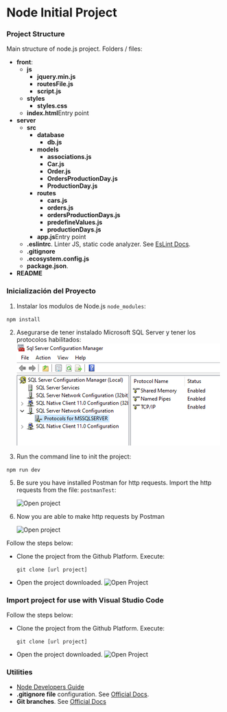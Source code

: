 # Node Initial Project

### Project Structure

Main structure of node.js project. Folders / files:

- <b>front</b>:
  - <b>js</b>
    - <b>jquery.min.js</b>
    - <b>routesFile.js</b>
    - <b>script.js</b>
  - <b>styles</b>
    - <b>styles.css</b>
  - <b>index.html</b>Entry point
- <b>server</b>
  - <b>src</b>
    - <b>database</b>
      - <b>db.js</b>
    - <b>models</b>
      - <b>associations.js</b>
      - <b>Car.js</b>
      - <b>Order.js</b>
      - <b>OrdersProductionDay.js</b>
      - <b>ProductionDay.js</b>
    - <b>routes</b>
      - <b>cars.js</b>
      - <b>orders.js</b>
      - <b>ordersProductionDays.js</b>
      - <b>predefineValues.js</b>
      - <b>productionDays.js</b>
    - <b>app.js</b>Entry point
  - <b>.eslintrc</b>. Linter JS, static code analyzer. See [EsLint Docs](https://eslint.org/docs/user-guide/configuring/configuration-files).
  - <b>.gitignore</b>
  - <b>.ecosystem.config.js</b>
  - <b>package.json</b>.
- <b>README</b>

### Inicialización del Proyecto

1. Instalar los modulos de Node.js `node_modules`:

```
npm install
```

2. Asegurarse de tener instalado Microsoft SQL Server y tener los protocolos habilitados:
   ![Open project](img/mssqlServer.png)

3. Run the command line to init the project:

```
npm run dev
```

5. Be sure you have installed Postman for http requests. Import the http requests from the file: `postmanTest`:

   ![Open project](img/importPostman.png)

6. Now you are able to make http requests by Postman

   ![Open project](img/httpRequests.png)

Follow the steps below:

- Clone the project from the Github Platform. Execute:
  ```
  git clone [url project]
  ```
- Open the project downloaded.
  ![Open Project](img/webstorm_open.png)

### Import project for use with Visual Studio Code

Follow the steps below:

- Clone the project from the Github Platform. Execute:
  ```
  git clone [url project]
  ```
- Open the project downloaded.
  ![Open Project](img/VSC_open.png)

### Utilities

- [Node Developers Guide](https://nodejs.dev/learn)
- **.gitignore file** configuration. See [Official Docs](https://docs.github.com/en/get-started/getting-started-with-git/ignoring-files).
- **Git branches**. See [Official Docs](https://git-scm.com/book/en/v2/Git-Branching-Branches-in-a-Nutshell)
